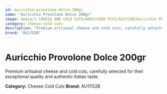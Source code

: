 ```yaml
---
id: auricchio-provolone-dolce-200gr
name: "Auricchio Provolone Dolce 200gr"
image: media/1 CHEESE AND COLD CUTS/AURICCHIO PICS/AU17G2B/Auricchio PROVOLONE DOLCE 200gr.jpg
category: cheese-cold-cuts
description: "Premium artisanal cheese and cold cuts, carefully selected for their exceptional quality and authentic Italian taste."
brand: "AU17G2B"
---
```


# Auricchio Provolone Dolce 200gr

Premium artisanal cheese and cold cuts, carefully selected for their exceptional quality and authentic Italian taste.

**Category:** Cheese Cold Cuts
**Brand:** AU17G2B
